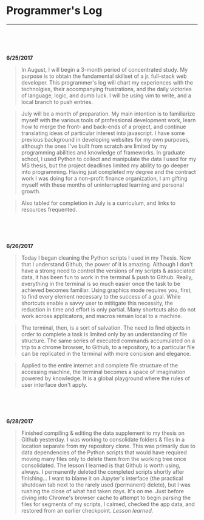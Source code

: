 # Programmer's Log
------
<br>
<br>
<br>


**6/25/2017**

>In August, I will begin a 3-month period of concentrated study. My purpose is to obtain the fundamental skillset of a jr. full-stack web developer. This programmer's log will chart my experiences with the technolgies, their accompanying frustrations, and the daily victories of language, logic, and dumb luck. I will be using vim to write, and a local branch to push entries.

>July will be a month of preparation. My main intention is to familiarize myself with the various tools of professional development work, learn how to merge the front- and back-ends of a project, and continue translating ideas of particular interest into javascript. I have some previous background in developing websites for my own purposes, although the ones I've built from scratch are limited by my programming abilities and knowledge of frameworks. In graduate school, I used Python to collect and manipulate the data I used for my MS thesis, but the project deadlines limited my ability to go deeper into programming. Having just completed my degree and the contract work I was doing for a non-profit finance organization, I am gifting myself with these months of uninterrupted learning and personal growth.


>Also tabled for completion in July is a curriculum, and links to resources frequented.

<br>
<br>
<br>


**6/26/2017**

>Today I began cleaning the Python scripts I used in my Thesis. Now that I understand Github, the power of it is amazing. Although I don't have a strong need to control the versions of my scripts & associated data, it has been fun to work in the terminal & push to Github. Really, everything in the terminal is so much easier once the task to be achieved becomes familiar. Using graphics mode requires you, first, to find every element necessary to the success of a goal. While shortcuts enable a savvy user to mititgate this necessity, the reduction in time and effort is only partial. Many shortcuts also do not work across applicatons, and macros remain local to a machine. 

>The terminal, then, is a sort of salvation. The need to find objects in order to complete a task is limited only by an understanding of file structure. The same series of executed commands accumulated on a trip to a chrome browser, to Github, to a repository, to a particular file can be replicated in the terminal with more concision and elegance. 

>Applied to the entire internet and complete file structure of the accessing machine, the terminal becomes a space of imagination powered by knowledge. It is a global playground where the rules of user interface don't apply.  

<br>
<br>
<br>

**6/28/2017**

>Finished compiling & editing the data supplement to my thesis on Github yesterday. I was working to consolidate folders & files in a location separate from my repository clone. This was primarily due to data dependencies of the Python scripts that would have required moving many files only to delete them from the working tree once consolidated. The lesson I learned is that Github is worth using, always. I permanently deleted the completed scripts shortly after finishing... I want to blame it on Jupyter's interface (the practical shutdown tab next to the rarely used (permanent) delete), but I was rushing the close of what had taken days. It's on me. Just before diving into Chrome's browser cache to attempt to begin parsing the files for segments of my scripts, I calmed, checked the app data, and restored from an earlier checkpoint. *Lesson learned.*

<br>
<br>
<br>

